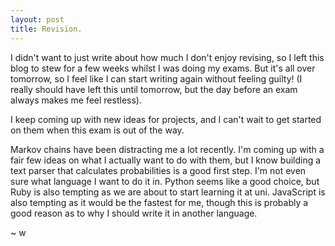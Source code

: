 ```yaml
---
layout: post
title: Revision.
---
```


I didn't want to just write about how much I don't enjoy revising, so I left this blog to stew for a few weeks whilst I was doing my exams.
But it's all over tomorrow, so I feel like I can start writing again without feeling guilty!
(I really should have left this until tomorrow, but the day before an exam always makes me feel restless).

I keep coming up with new ideas for projects, and I can't wait to get started on them when this exam is out of the way.

Markov chains have been distracting me a lot recently.
I'm coming up with a fair few ideas on what I actually want to do with them, but I know building a text parser that calculates probabilities is a good first step.
I'm not even sure what language I want to do it in.
Python seems like a good choice, but Ruby is also tempting as we are about to start learning it at uni.
JavaScript is also tempting as it would be the fastest for me, though this is probably a good reason as to why I should write it in another language.

~ w